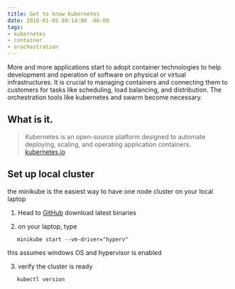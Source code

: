 ```yaml
---
title: Get to know Kubernetes
date: 2018-01-05 09:14:00 -06:00
tags:
- kubernetes
- container
- orachestration
---
```


More and more applications start to adopt container technologies to help development and operation of software on physical or virtual infrastructures. It is crucial to managing containers and connecting them to customers for tasks like scheduling, load balancing, and distribution. The orchestration tools like kubernetes and swarm become necessary.
<!--more-->

## What is it.
> Kubernetes is an open-source platform designed to automate deploying, scaling, and operating application containers. [kubernetes.io](https://kubernetes.io/docs/concepts/overview/what-is-kubernetes/)

## Set up local cluster

the minikube is the easiest way to have one node cluster on your local laptop

1. Head to [GitHub](https://github.com/kubernetes/minikube) download latest binaries

2. on your laptop, type 

```
   minikube start --vm-driver="hyperv"
```

this assumes windows OS and hypervisor is enabled

3. verify the cluster is ready

```
   kubectl version
```